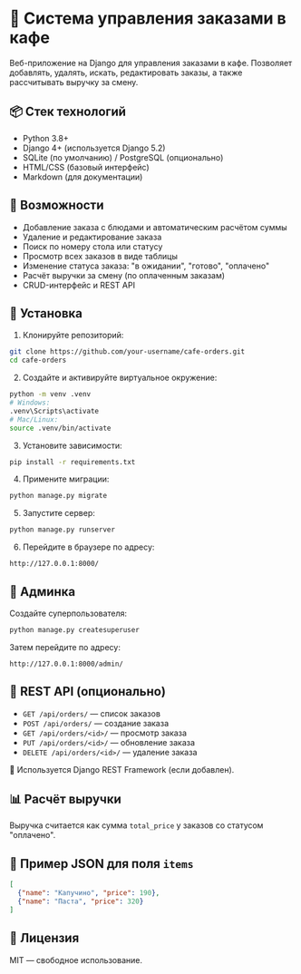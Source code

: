 # 🧾 Система управления заказами в кафе

Веб-приложение на Django для управления заказами в кафе. Позволяет добавлять, удалять, искать, редактировать заказы, а также рассчитывать выручку за смену.

## 📦 Стек технологий

- Python 3.8+
- Django 4+ (используется Django 5.2)
- SQLite (по умолчанию) / PostgreSQL (опционально)
- HTML/CSS (базовый интерфейс)
- Markdown (для документации)

## 🚀 Возможности

- Добавление заказа с блюдами и автоматическим расчётом суммы
- Удаление и редактирование заказа
- Поиск по номеру стола или статусу
- Просмотр всех заказов в виде таблицы
- Изменение статуса заказа: "в ожидании", "готово", "оплачено"
- Расчёт выручки за смену (по оплаченным заказам)
- CRUD-интерфейс и REST API

## 🔧 Установка

1. Клонируйте репозиторий:

```bash
git clone https://github.com/your-username/cafe-orders.git
cd cafe-orders
```

2. Создайте и активируйте виртуальное окружение:

```bash
python -m venv .venv
# Windows:
.venv\Scripts\activate
# Mac/Linux:
source .venv/bin/activate
```

3. Установите зависимости:

```bash
pip install -r requirements.txt
```

4. Примените миграции:

```bash
python manage.py migrate
```

5. Запустите сервер:

```bash
python manage.py runserver
```

6. Перейдите в браузере по адресу:

```
http://127.0.0.1:8000/
```

## 👤 Админка

Создайте суперпользователя:

```bash
python manage.py createsuperuser
```

Затем перейдите по адресу:

```
http://127.0.0.1:8000/admin/
```

## 📮 REST API (опционально)

- `GET /api/orders/` — список заказов
- `POST /api/orders/` — создание заказа
- `GET /api/orders/<id>/` — просмотр заказа
- `PUT /api/orders/<id>/` — обновление заказа
- `DELETE /api/orders/<id>/` — удаление заказа

📌 Используется Django REST Framework (если добавлен).

## 📊 Расчёт выручки

Выручка считается как сумма `total_price` у заказов со статусом "оплачено".

## 📎 Пример JSON для поля `items`

```json
[
  {"name": "Капучино", "price": 190},
  {"name": "Паста", "price": 320}
]
```

## 📃 Лицензия

MIT — свободное использование.
